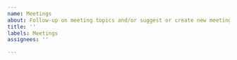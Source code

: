 ```yaml
---
name: Meetings
about: Follow-up on meeting topics and/or suggest or create new meeting topics
title: ''
labels: Meetings
assignees: ''

---
```



